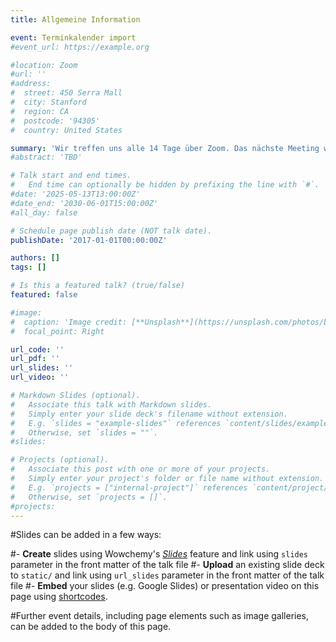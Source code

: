 ```yaml
---
title: Allgemeine Information

event: Terminkalender import
#event_url: https://example.org

#location: Zoom
#url: ''
#address:
#  street: 450 Serra Mall
#  city: Stanford
#  region: CA
#  postcode: '94305'
#  country: United States

summary: 'Wir treffen uns alle 14 Tage über Zoom. Das nächste Meeting wird dir unten angezeigt. Du kannst auch die Termine über den Link : https://ed-ac-uk.zoom.us/meeting/tZUlde2orTMpE9MPumq2Mqf_AFD1U1PiQXpl/ics?icsToken=DAesz6jaP5-sPJ0dFwAALAAAADaRtDynenM3QzSyd-rOYXqHpVR7HtkuKdgbGW4fFYT4UUNLJ-j7CQEvbAekdaQfkbNo2VlmvSjtBkRBCTAwMDAwMQ&meetingMasterEventId=4pV8Kup-TTqlfk4ZXhgvKw zu deinem Kalender hinzufügen. Den Link zum Zoom Meeting findet ihr in der Beschreibung der einzelnen Termine. Die Meeting ID ist 818 2403 8397 und ihr könnte mit dem Passwort YMUV8GeM beitreten. Wir freuen uns auf euch!'
#abstract: 'TBD'

# Talk start and end times.
#   End time can optionally be hidden by prefixing the line with `#`.
#date: '2025-05-13T13:00:00Z'
#date_end: '2030-06-01T15:00:00Z'
#all_day: false

# Schedule page publish date (NOT talk date).
publishDate: '2017-01-01T00:00:00Z'

authors: []
tags: []

# Is this a featured talk? (true/false)
featured: false

#image:
#  caption: 'Image credit: [**Unsplash**](https://unsplash.com/photos/bzdhc5b3Bxs)'
#  focal_point: Right

url_code: ''
url_pdf: ''
url_slides: ''
url_video: ''

# Markdown Slides (optional).
#   Associate this talk with Markdown slides.
#   Simply enter your slide deck's filename without extension.
#   E.g. `slides = "example-slides"` references `content/slides/example-slides.md`.
#   Otherwise, set `slides = ""`.
#slides:

# Projects (optional).
#   Associate this post with one or more of your projects.
#   Simply enter your project's folder or file name without extension.
#   E.g. `projects = ["internal-project"]` references `content/project/deep-learning/index.md`.
#   Otherwise, set `projects = []`.
#projects:
---
```


#Slides can be added in a few ways:

#- **Create** slides using Wowchemy's [_Slides_](https://docs.hugoblox.com/managing-content/#create-slides) feature and link using `slides` parameter in the front matter of the talk file
#- **Upload** an existing slide deck to `static/` and link using `url_slides` parameter in the front matter of the talk file
#- **Embed** your slides (e.g. Google Slides) or presentation video on this page using [shortcodes](https://docs.hugoblox.com/writing-markdown-latex/).

#Further event details, including page elements such as image galleries, can be added to the body of this page.
